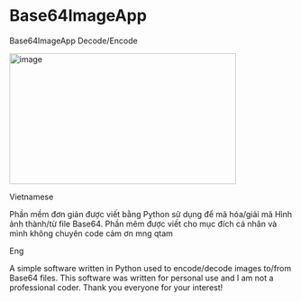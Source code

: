# Base64ImageApp
Base64ImageApp Decode/Encode

<img width="402" height="232" alt="image" src="https://github.com/user-attachments/assets/9a7c3ac4-cf44-4990-9186-7fd7885b5b8f" />

Vietnamese
  
  Phần mềm đơn giản được viết bằng Python sử dụng để mã hóa/giải mã Hình ảnh thành/từ file Base64.
  Phần mêm được viết cho mục đích cá nhân và mình không chuyên code cảm ơn mng qtam

Eng
  
  A simple software written in Python used to encode/decode images to/from Base64 files.
  This software was written for personal use and I am not a professional coder. Thank you everyone for your interest!
